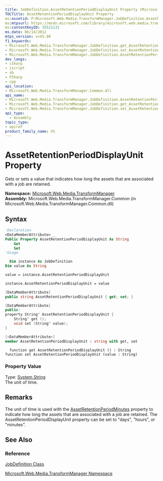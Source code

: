 ```yaml
---
title: JobDefinition.AssetRetentionPeriodDisplayUnit Property (Microsoft.Web.Media.TransformManager)
TOCTitle: AssetRetentionPeriodDisplayUnit Property
ms:assetid: P:Microsoft.Web.Media.TransformManager.JobDefinition.AssetRetentionPeriodDisplayUnit
ms:mtpsurl: https://msdn.microsoft.com/library/microsoft.web.media.transformmanager.jobdefinition.assetretentionperioddisplayunit(v=VS.90)
ms:contentKeyID: 35521131
ms.date: 06/14/2012
mtps_version: v=VS.90
f1_keywords:
- Microsoft.Web.Media.TransformManager.JobDefinition.get_AssetRetentionPeriodDisplayUnit
- Microsoft.Web.Media.TransformManager.JobDefinition.set_AssetRetentionPeriodDisplayUnit
- Microsoft.Web.Media.TransformManager.JobDefinition.AssetRetentionPeriodDisplayUnit
dev_langs:
- csharp
- jscript
- vb
- FSharp
- cpp
api_location:
- Microsoft.Web.Media.TransformManager.Common.dll
api_name:
- Microsoft.Web.Media.TransformManager.JobDefinition.AssetRetentionPeriodDisplayUnit
- Microsoft.Web.Media.TransformManager.JobDefinition.get_AssetRetentionPeriodDisplayUnit
- Microsoft.Web.Media.TransformManager.JobDefinition.set_AssetRetentionPeriodDisplayUnit
api_type:
  - Assembly
topic_type:
- apiref
product_family_name: VS
---
```


# AssetRetentionPeriodDisplayUnit Property

Gets or sets a value that indicates how long the assets that are associated with a job are retained.

**Namespace:**  [Microsoft.Web.Media.TransformManager](microsoft-web-media-transformmanager-namespace.md)  
**Assembly:**  Microsoft.Web.Media.TransformManager.Common (in Microsoft.Web.Media.TransformManager.Common.dll)

## Syntax

```vb
'Declaration
<DataMemberAttribute> _
Public Property AssetRetentionPeriodDisplayUnit As String
    Get
    Set
'Usage

  Dim instance As JobDefinition
Dim value As String

value = instance.AssetRetentionPeriodDisplayUnit

instance.AssetRetentionPeriodDisplayUnit = value
```

```csharp
[DataMemberAttribute]
public string AssetRetentionPeriodDisplayUnit { get; set; }
```

```cpp
[DataMemberAttribute]
public:
property String^ AssetRetentionPeriodDisplayUnit {
    String^ get ();
    void set (String^ value);
}
```

``` fsharp
[<DataMemberAttribute>]
member AssetRetentionPeriodDisplayUnit : string with get, set
```

```jscript
  function get AssetRetentionPeriodDisplayUnit () : String
function set AssetRetentionPeriodDisplayUnit (value : String)
```

### Property Value

Type: [System.String](https://msdn.microsoft.com/library/s1wwdcbf)  
The unit of time.  

## Remarks

The unit of time is used with the [AssetRetentionPeriodMinutes](jobdefinition-assetretentionperiodminutes-property-microsoft-web-media-transformmanager.md) property to indicate how long the assets that are associated with a job are retained. The AssetRetentionPeriodDisplayUnit property can be set to "days", "hours", or "minutes".

## See Also

### Reference

[JobDefinition Class](jobdefinition-class-microsoft-web-media-transformmanager.md)

[Microsoft.Web.Media.TransformManager Namespace](microsoft-web-media-transformmanager-namespace.md)
